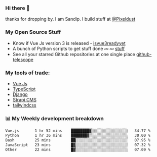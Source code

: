### Hi there 👋

thanks for dropping by.
I am Sandip. I build stuff at [@Pixeldust](github.com/pixeldust-in/)

###  **My Open Source Stuff**

 - Know if Vue Js version 3 is released -  [isvue3readyyet](https://github.com/sandiprb/isvue3readyyet)
 - A bunch of Python scripts to get stuff done 💤 💤 [stuff](https://github.com/sandiprb/stuff)
 - See all your starred Github repositories at one single place [github-telescope](https://github.com/sandiprb/github-telescope)



###  **My tools of trade:**
 - [Vue Js](https://github.com/vuejs/vue/)
 - [TypeScript](https://github.com/microsoft/TypeScript)
 - [Django](github.com/django/django)
 - [Strapi CMS](github.com/strapi/strapi)
 - [tailwindcss](https://github.com/tailwindlabs/tailwindcss)


###  📊 **My Weekly development breakdown**
<!--START_SECTION:waka-->

```txt
Vue.js       1 hr 52 mins    ████████▓░░░░░░░░░░░░░░░░   34.77 %
Python       1 hr 36 mins    ███████▓░░░░░░░░░░░░░░░░░   30.00 %
Bash         25 mins         ██░░░░░░░░░░░░░░░░░░░░░░░   07.95 %
JavaScript   23 mins         █▓░░░░░░░░░░░░░░░░░░░░░░░   07.32 %
Other        22 mins         █▓░░░░░░░░░░░░░░░░░░░░░░░   07.09 %
```

<!--END_SECTION:waka-->
